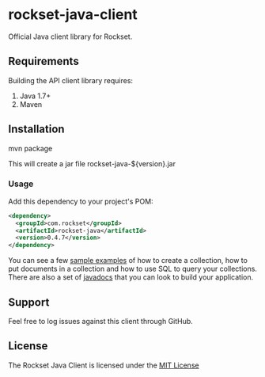 # rockset-java-client

Official Java client library for Rockset.

## Requirements

Building the API client library requires:
1. Java 1.7+
2. Maven

## Installation

mvn package

This will create a jar file rockset-java-${version}.jar

### Usage

Add this dependency to your project's POM:

```xml
<dependency>
  <groupId>com.rockset</groupId>
  <artifactId>rockset-java</artifactId>
  <version>0.4.7</version>
</dependency>
```

You can see a few [sample examples](https://github.com/rockset/rockset-java-client/tree/dhruba_feedback/examples) of how to create a collection, how to put documents in a collection and how to use SQL to query your collections. There are also a set of [javadocs](http://docs.rockset.com/java-client/com/rockset/client/RocksetClient.html) that you can look to build your application.

## Support

Feel free to log issues against this client through GitHub.

## License

The Rockset Java Client is licensed under the [MIT License](https://github.com/rockset/rockset-java-client/blob/master/LICENSE)
